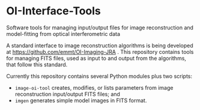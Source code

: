 # OI-Interface-Tools
Software tools for managing input/output files for image reconstruction and model-fitting from optical interferometric data

A standard interface to image reconstruction algorithms is being developed at https://github.com/emmt/OI-Imaging-JRA . This repository contains tools for managing FITS files, used as input to and output from the algorithms, that follow this standard.

Currently this repository contains several Python modules plus two scripts:
- `image-oi-tool` creates, modifies, or lists parameters from image reconstruction input/output FITS files; and
- `imgen` generates simple model images in FITS format.
